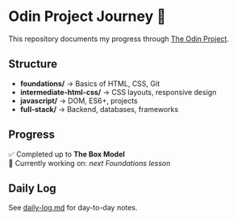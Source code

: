 # Odin Project Journey 🚀

This repository documents my progress through [The Odin Project](https://www.theodinproject.com/).

## Structure
- **foundations/** → Basics of HTML, CSS, Git
- **intermediate-html-css/** → CSS layouts, responsive design
- **javascript/** → DOM, ES6+, projects
- **full-stack/** → Backend, databases, frameworks

## Progress
✅ Completed up to **The Box Model**  
📌 Currently working on: *next Foundations lesson*  

## Daily Log
See [daily-log.md](./daily-log.md) for day-to-day notes.
